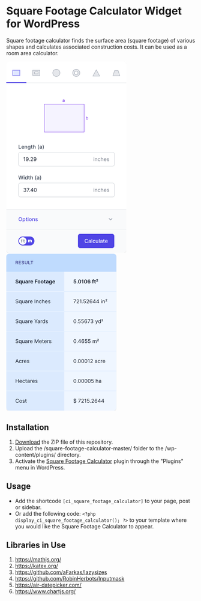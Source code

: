 # Square Footage Calculator Widget for WordPress

Square footage calculator finds the surface area (square footage) of various shapes and calculates associated construction costs. It can be used as a room area calculator.

![Square Footage Calculator Input Form](/assets/images/screenshot-1.png "Square Footage Calculator Input Form")
![Square Footage Calculator Calculation Results](/assets/images/screenshot-2.png "Square Footage Calculator Calculation Results")

## Installation

1. [Download](https://github.com/pub-calculator-io/square-footage-calculator/archive/refs/heads/master.zip) the ZIP file of this repository.
2. Upload the /square-footage-calculator-master/ folder to the /wp-content/plugins/ directory.
3. Activate the [Square Footage Calculator](https://www.calculator.io/square-footage-calculator/ "Square Footage Calculator Homepage") plugin through the "Plugins" menu in WordPress.

## Usage
* Add the shortcode `[ci_square_footage_calculator]` to your page, post or sidebar.
* Or add the following code: `<?php display_ci_square_footage_calculator(); ?>` to your template where you would like the Square Footage Calculator to appear.

## Libraries in Use
1. https://mathjs.org/
2. https://katex.org/
3. https://github.com/aFarkas/lazysizes
4. https://github.com/RobinHerbots/Inputmask
5. https://air-datepicker.com/
6. https://www.chartjs.org/
